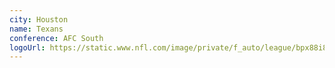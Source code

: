 ```yaml
---
city: Houston
name: Texans
conference: AFC South
logoUrl: https://static.www.nfl.com/image/private/f_auto/league/bpx88i8nw4nnabuq0oob
---
```

